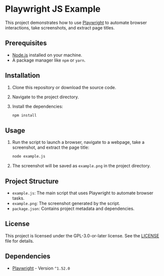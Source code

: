 # Playwright JS Example

This project demonstrates how to use [Playwright](https://playwright.dev/) to automate browser interactions, take screenshots, and extract page titles.

## Prerequisites

- [Node.js](https://nodejs.org/) installed on your machine.
- A package manager like `npm` or `yarn`.

## Installation

1. Clone this repository or download the source code.
2. Navigate to the project directory.
3. Install the dependencies:

   ```sh
   npm install
   ```

## Usage

1. Run the script to launch a browser, navigate to a webpage, take a screenshot, and extract the page title:

   ```sh
   node example.js
   ```

2. The screenshot will be saved as `example.png` in the project directory.

## Project Structure

- `example.js`: The main script that uses Playwright to automate browser tasks.
- `example.png`: The screenshot generated by the script.
- `package.json`: Contains project metadata and dependencies.

## License

This project is licensed under the GPL-3.0-or-later license. See the [LICENSE](LICENSE) file for details.

## Dependencies

- [Playwright](https://playwright.dev/) - Version `^1.52.0`